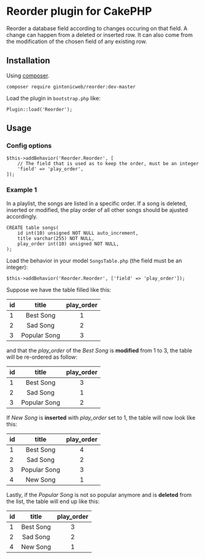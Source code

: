 # Reorder plugin for CakePHP

Reorder a database field according to changes occuring on that field. A change can happen from a deleted or inserted row. It can also come from the modification of the chosen field of any existing row.

## Installation

Using [composer](http://getcomposer.org).

```
composer require gintonicweb/reorder:dev-master
```

Load the plugin in ```bootstrap.php``` like:

```
Plugin::load('Reorder');
```

## Usage

### Config options


```
$this->addBehavior('Reorder.Reorder', [
    // The field that is used as to keep the order, must be an integer
    'field' => 'play_order',
]);
```

### Example 1

In a playlist, the songs are listed in a specific order. If a song is deleted, inserted or modified, the play order of all other songs should be ajusted accordingly.

```
CREATE table songs(
    id int(10) unsigned NOT NULL auto_increment,
    title varchar(255) NOT NULL,
    play_order int(10) unsigned NOT NULL,
);
```

Load the behavior in your model ```SongsTable.php``` (the field must be an integer):

```
$this->addBehavior('Reorder.Reorder', ['field' => 'play_order']);
```

Suppose we have the table filled like this:

| id        | title           | play_order  |
| --- |:-------------:| :---:|
| 1      | Best Song | 1 |
| 2      | Sad Song      |   2 |
| 3      | Popular Song      |    3 |

and that the *play_order* of the *Best Song* is **modified** from 1 to 3, the table will be re-ordered as follow:

| id        | title           | play_order  |
| --- |:-------------:| :---:|
| 1      | Best Song | 3 |
| 2      | Sad Song      |   1 |
| 3      | Popular Song      |    2 |

If *New Song* is **inserted** with *play_order* set to 1, the table will now look like this:

| id        | title           | play_order  |
| --- |:-------------:| :---:|
| 1      | Best Song | 4 |
| 2      | Sad Song      |   2 |
| 3      | Popular Song      |    3 |
| 4      | New Song      |    1 |

Lastly, if the *Popular Song* is not so popular anymore and is **deleted** from the list, the table will end up like this:

| id        | title           | play_order  |
| --- |:-------------:| :---:|
| 1      | Best Song | 3 |
| 2      | Sad Song      |   2 |
| 4      | New Song      |    1 |


